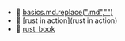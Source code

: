 * 📄 [basics.md.replace(".md","")](basics.md)
* 📂 [rust in action](rust in action)
* 📂 [rust_book](rust_book)
